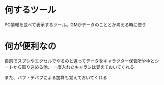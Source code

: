 # 何するツール

PC情報を並べて表示するツール。GMがデータのこととか考える時に使う

# 何が便利なの

自前でスプシやエクセルでやるのと違ってデータをキャラクター保管所やゆとシートから取り込める他、
一度入れたキャラシは覚えておいてくれる

また、バフ・デバフによる加算も覚えておいてくれる
